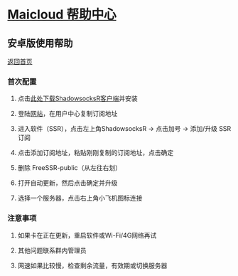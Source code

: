 # [Maicloud 帮助中心](/README.md)

## 安卓版使用帮助
[返回首页](/README.md)

### 首次配置

1. 点击[此处下载ShadowsocksR客户端](https://static.maicloud.me/download/ssr.apk)并安装

2. 登陆[网站](https://www.maicloud.me/)，在用户中心复制订阅地址

3. 进入软件（SSR），点击左上角ShadowsocksR → 点击加号 → 添加/升级 SSR 订阅

4. 点击添加订阅地址，粘贴刚刚复制的订阅地址，点击确定

5. 删除 FreeSSR-public（从左往右划）

7. 打开自动更新，然后点击确定并升级

8. 选择一个服务器，点击右上角小飞机图标连接

### 注意事项

1. 如果卡在正在更新，重启软件或Wi-Fi/4G网络再试

2. 其他问题联系群内管理员

3. 网速如果比较慢，检查剩余流量，有效期或切换服务器
